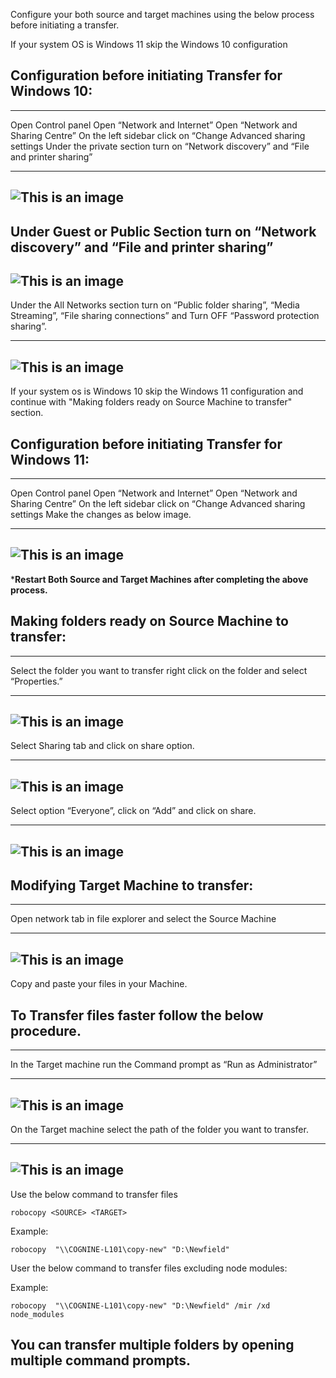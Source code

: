Configure your both source and target machines using the below process before initiating a transfer.

If your system OS is Windows 11 skip the Windows 10 configuration

## **Configuration before initiating Transfer for Windows 10:**
---

Open Control panel
Open “Network and Internet”
Open “Network and Sharing Centre”
On the left sidebar click on “Change Advanced sharing settings
Under the private section turn on “Network discovery” and “File and printer sharing”

---
![This is an image](https://raw.githubusercontent.com/thrinathreddynarahari/images/main/DTPicture1.png)
---

Under Guest or Public Section turn on “Network discovery” and “File and printer sharing”
---
![This is an image](https://raw.githubusercontent.com/thrinathreddynarahari/images/main/DTPicture2.png)
---

Under the All Networks section turn on “Public folder sharing”, “Media Streaming”, “File sharing connections” and Turn OFF “Password protection sharing”.

---
![This is an image](https://raw.githubusercontent.com/thrinathreddynarahari/images/main/DTPicture3.png)
---

If your system os is Windows 10 skip the Windows 11 configuration and continue with "Making folders ready on Source Machine to transfer" section.

## **Configuration before initiating Transfer for Windows 11:**
---

Open Control panel
Open “Network and Internet”
Open “Network and Sharing Centre”
On the left sidebar click on “Change Advanced sharing settings
Make the changes as below image.

---
![This is an image](https://raw.githubusercontent.com/thrinathreddynarahari/images/main/DTPicture4.png)
---

***Restart Both Source and Target Machines after completing the above process.**

## **Making folders ready on Source Machine to transfer:**
---

Select the folder you want to transfer right click on the folder and select “Properties.”

---
![This is an image](https://raw.githubusercontent.com/thrinathreddynarahari/images/main/DTPicture5.png)
---

Select Sharing tab and click on share option.

---
![This is an image](https://raw.githubusercontent.com/thrinathreddynarahari/images/main/DTPicture6.png)
---

Select option “Everyone”, click on “Add” and click on share.

---
![This is an image](https://raw.githubusercontent.com/thrinathreddynarahari/images/main/DTPicture7.png)
---

## **Modifying Target Machine to transfer:**
---

Open network tab in file explorer and select the Source Machine

---
![This is an image](https://raw.githubusercontent.com/thrinathreddynarahari/images/main/DTPicture8.png)
---

Copy and paste your files in your Machine.

## **To Transfer files faster follow the below procedure.**
---

In the Target machine run the Command prompt as “Run as Administrator”

---
![This is an image](https://raw.githubusercontent.com/thrinathreddynarahari/images/main/DTPicture9.png)
---

On the Target machine select the path of the folder you want to transfer.

---
![This is an image](https://raw.githubusercontent.com/thrinathreddynarahari/images/main/DTPicture10.png)
---

Use the below command to transfer files

```
robocopy <SOURCE> <TARGET>
```

Example:

```
robocopy  "\\COGNINE-L101\copy-new" "D:\Newfield"
```

User the below command to transfer files excluding node modules:

Example:

```
robocopy  "\\COGNINE-L101\copy-new" "D:\Newfield" /mir /xd node_modules
```

## You can transfer multiple folders by opening multiple command prompts.
